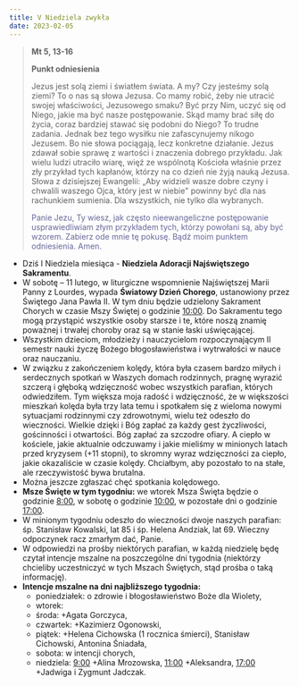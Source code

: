 ```yaml
---
title: V Niedziela zwykła
date: 2023-02-05
---
```


> **Mt 5, 13-16**
>
> **Punkt odniesienia**
>
> Jezus jest solą ziemi i światłem świata. A my? Czy jesteśmy solą ziemi? To o nas są słowa Jezusa. Co mamy robić, żeby nie utracić swojej właściwości, Jezusowego smaku? Być przy Nim, uczyć się od Niego, jakie ma być nasze postępowanie. Skąd mamy brać siłę do życia, coraz bardziej stawać się podobni do Niego? To trudne zadania. Jednak bez tego wysiłku nie zafascynujemy nikogo Jezusem. Bo nie słowa pociągają, lecz konkretne działanie. Jezus zdawał sobie sprawę z wartości i znaczenia dobrego przykładu. Jak wielu ludzi utraciło wiarę, więź ze wspólnotą Kościoła właśnie przez zły przykład tych kapłanów, którzy na co dzień nie żyją nauką Jezusa. Słowa z dzisiejszej Ewangelii: „Aby widzieli wasze dobre czyny i chwalili waszego Ojca, który jest w niebie" powinny być dla nas rachunkiem sumienia. Dla wszystkich, nie tylko dla wybranych.
>
> <span style="color: #666699;"> Panie Jezu, Ty wiesz, jak często nieewangeliczne postępowanie usprawiedliwiam złym przykładem tych, którzy powołani są, aby być wzorem. Zabierz ode mnie tę pokusę. Bądź moim punktem odniesienia. Amen.
> &nbsp;

- Dziś I Niedziela miesiąca - **Niedziela Adoracji Najświętszego Sakramentu**.
- W sobotę – 11 lutego, w liturgiczne wspomnienie Najświętszej Marii Panny z Lourdes, wypada **Światowy Dzień Chorego**, ustanowiony przez Świętego Jana Pawła II. W tym dniu będzie udzielony Sakrament Chorych w czasie Mszy Świętej o godzinie <u>10:00</u>. Do Sakramentu tego mogą przystąpić wszystkie osoby starsze i te, które noszą znamię poważnej i trwałej choroby oraz są w stanie łaski uświęcającej.
- Wszystkim dzieciom, młodzieży i nauczycielom rozpoczynającym II semestr nauki życzę Bożego błogosławieństwa i wytrwałości w nauce oraz nauczaniu.
- W związku z zakończeniem kolędy, która była czasem bardzo miłych i serdecznych spotkań w Waszych domach rodzinnych, pragnę wyrazić szczerą i głęboką wdzięczność wobec wszystkich parafian, których odwiedziłem. Tym większa moja radość i wdzięczność, że w większości mieszkań kolęda była trzy lata temu i spotkałem się z wieloma nowymi sytuacjami rodzinnymi czy zdrowotnymi, wielu też odeszło do wieczności. Wielkie dzięki i Bóg zapłać za każdy gest życzliwości, gościnności i otwartości. Bóg zapłać za szczodre ofiary. A ciepło w kościele, jakie aktualnie odczuwamy i jakie mieliśmy w minionych latach przed kryzysem (+11 stopni), to skromny wyraz wdzięczności za ciepło, jakie okazaliście w czasie kolędy. Chciałbym, aby pozostało to na stałe, ale rzeczywistość bywa brutalna.
- Można jeszcze zgłaszać chęć spotkania kolędowego.
- **Msze Święte w tym tygodniu:** we wtorek Msza Święta będzie o godzinie <u>8:00</u>, w sobotę o godzinie <u>10:00</u>, w pozostałe dni o godzinie <u>17:00</u>.
- W minionym tygodniu odeszło do wieczności dwoje naszych parafian: śp. Stanisław Kowalski, lat 85 i śp. Helena Andziak, lat 69. Wieczny odpoczynek racz zmarłym dać, Panie.
- W odpowiedzi na prośby niektórych parafian, w każdą niedzielę będę czytał intencje mszalne na poszczególne dni tygodnia (niektórzy chcieliby uczestniczyć w tych Mszach Świętych, stąd prośba o taką informację).
- **Intencje mszalne na dni najbliższego tygodnia:**
  - poniedziałek: o zdrowie i błogosławieństwo Boże dla Wiolety,
  - wtorek:
  - środa: +Agata Gorczyca,
  - czwartek: +Kazimierz Ogonowski,
  - piątek: +Helena Cichowska (1 rocznica śmierci), Stanisław Cichowski, Antonina Śniadała,
  - sobota: w intencji chorych,
  - niedziela: <u>9:00</u> +Alina Mrozowska, <u>11:00</u>
  +Aleksandra, <u>17:00</u> +Jadwiga i Zygmunt Jadczak.
